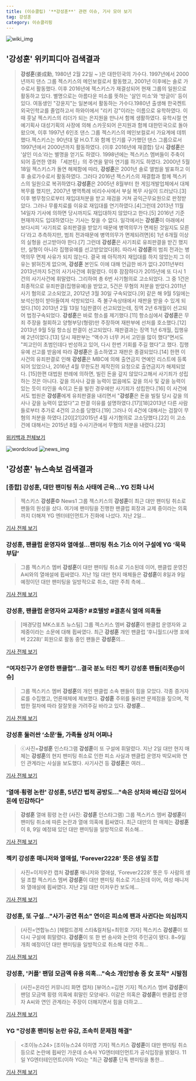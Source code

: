 ```yaml
---
title: (이슈클립) '**강성훈**' 관련 이슈, 기사 모아 보기
tag: 강성훈
category: 이슈클리핑
---
```

![wiki_img](https://user-images.githubusercontent.com/42597476/44503234-41136a80-a6d0-11e8-9071-6fc6418eafe4.png)
## **'**강성훈**'** 위키피디아 검색결과
>**강성훈**(姜成勳, 1980년 2월 22일 ~ )은 대한민국의 가수다. 1997년에서 2000년까지 댄스 그룹 젝스키스의 메인보컬로서 활동했고, 2001년 이후에는 솔로 가수로서 활동했다. 이후 2016년에 젝스키스가 재결성되어 현재 그룹의 일원으로 활동하고 있다. 별명으로는 아름다운 미소를 뜻하는 '살인 미소'와 '방글이' 등이 있다. 여동생인 "강윤지"는 일본에서 활동하는 가수다.1980년 출생해 한국켄트외국인학교를 졸업하고서 하와이에서 "리키 강"이라는 이름으로 유학하였다. 이때 훗날 젝스키스의 리더가 되는 은지원을 만나서 함께 생활하였다. 유학시절 연예기획사 대성기획의 사장에 의해 스카웃되어 은지원과 함께 대한민국으로 돌아왔으며, 이후 1997년 6인조 댄스 그룹 젝스키스의 메인보컬로서 가요계에 데뷔했다.젝스키스는 90년대 말 H.O.T.와 함께 인기를 구가했던 댄스 그룹으로서 1997년에서 2000년까지 활동하였다. (이후 2016년에 재결합) 당시 **강성훈**은 ‘살인 미소’라는 별명을 얻기도 하였다. 1998년에는 젝스키스 멤버들이 주축이 되어 출연한 영화 「세븐틴」의 주연을 맡아 연기를 하기도 하였다. 2000년 5월 18일 젝스키스가 돌연 해체함에 따라, **강성훈**은 2001년 솔로 앨범을 발표하고 이후 솔로가수로서 활동하였다. 그러다 2016년 젝스키스의 재결합과 함께 젝스키스의 일원으로 복귀하였다.**강성훈**은 2005년 8월부터 한 게임개발업체에서 대체 복무를 했지만, 2007년 병역특례 비리수사에서 부실 복무 사실이 드러났다.[3] 이후 병무청으로부터 재입대처분을 받고 재검을 거쳐 공익근무요원으로 판정받았다. 그러나 무릎치료를 이유로 재입대를 연기하였다.[4]그런데 2013년 11월 14일자 기사에 의하면 당시까지도 재입대하지 않았다고 한다.[5] 2016년 기준 현재까지도 입대하였다는 기사는 찾을 수 없다. 일각에서는 **강성훈**이 아래에서 보다시피 '사기죄로 유죄판결을 받았기 때문에 병역의무가 면제된 것일지도 모른다'라고 추측하지만, 범죄 전과때문에 병역의무가 면제되려면[6] 1년 6개월 이상의 실형을 선고받아야 한다.[7] 그런데 **강성훈**은 사기죄로 유죄판결을 받긴 했지만, 실형이 아니라 집행유예를 선고받았었다[8]. 따라서 **강성훈**의 범죄 전과는 병역의무 면제 사유가 되지 않는다. 결국 왜 아직까지 재입대를 하지 않았는지 그 이유는 밝혀진게 없으며, **강성훈** 본인도 이에 대해 언급한 바가 없다.2011년부터 2013년까지 5건의 사기사건에 휘말렸다. 이후 잠잠하다가 2015년에 또 다시 1건의 사기사건에 휘말렸다. 그리하여 총 6번 사기혐의로 고소되었다. 그 중 1건은 최종적으로 유죄판결(집행유예)을 받았고, 5건은 무혐의 처분을 받았다.2011년 사기 혐의로 고소되었고, 2012년 3월 30일 구속되었다.[9] 같은 해 9월 5일에는 보석신청이 받아들여져 석방되었다. 즉 불구속상태에서 재판을 받을 수 있게 되었다.[10] 2013년 2월 13일 1심판결이 선고되었는데, 징역 2년 6개월이 선고되어 법정구속되었다. **강성훈**은 바로 항소를 제기했다.[11] 항소심에서 **강성훈**은 무죄 주장을 철회하고 양형부당(형량)만 주장하며 재판부에 선처를 호소했다.[12] 2013년 9월 5일 항소심 판결이 선고되었다. 재판결과는 징역 1년 6개월, 집행유예 2년이었다.[13] 당시 재판부는 “액수가 너무 커서 고민을 많이 했다”면서도 "피고인이 초범인데다 반성하고 있어, 다시 한번 기회를 주길 했다”고 했다. 집행유예 선고를 받음에 따라 **강성훈**은 출소하였고 재판은 종결되었다.[14] 한편 이 사건의 유죄판결로 인해 **강성훈**은 MBC에 의해 출연금지 연예인 리스트에 등록되어 있었으나, 2016년 4월 무한도전 제작진의 요청으로 출연금지가 해제되었다. [15]한편 대법원 판례에 의하면, 빌린 돈을 갚지 않았다고해서 사기죄가 성립하는 것은 아니다. 갚을 의사나 갚을 능력이 없음에도 갚을 의사 및 갚을 능력이 있는 듯이 타인을 속이고 돈을 빌린 경우에만 사기죄가 성립한다.[16] 이 사건에서도 법원은 **강성훈**에게 유죄판결을 내리면서 "**강성훈**은 돈을 빌릴 당시 갚을 의사나 갚을 능력이 없었다"고 판결 이유를 설명하였다.[17][18]2013년 다른 사람들로부터 추가로 4건의 고소를 당했다.[19] 그러나 이 4건에 대해서는 검찰이 무혐의 처분을 하였다.[20][21]2015년 4월 사기혐의로 고소당했다.[22] 이 고소건에 대해서는 2015년 8월 수사기관에서 무혐의 처분을 내렸다.[23]

<a href="https://ko.wikipedia.org/wiki/강성훈" target="_blank">위키백과 전체보기</a>

![wordcloud](https://s3.ap-northeast-2.amazonaws.com/lyrics101-wordcloud/2018-09-11-1536638474.png)
![news_img](https://user-images.githubusercontent.com/42597476/44507050-1206f400-a6e4-11e8-8d98-7ffbfebb353f.png)
## **'**강성훈**'** 뉴스속보 검색결과
### [종합] **강성훈**, 대만 팬미팅 취소 사태에 곤욕…YG 진화 나서

>젝스키스 **강성훈**© News1 그룹 젝스키스의 **강성훈**이 최근 대만 팬미팅 취소로 팬들의 원성을 샀다. 여기에 팬미팅을 진행한 팬클럽 회장과 교제 중이라는 의혹까지 더해져 YG 엔터테인먼트가 진화에 나섰다. 지난 2일...

<a href="http://news1.kr/articles/?3423270" target="_blank">기사 전체 보기</a>

### **강성훈**, 팬클럽 운영자와 열애설...팬미팅 취소 기소 이어 구설에 YG ‘묵묵부답’

>그룹 젝스키스 멤버 **강성훈**이 대만 팬미팅 취소로 기소된데 이어, 팬클럽 운영진 A씨와의 열애설에 휩싸였다. 지난 1일 대만 현지 매체들은 **강성훈**이 8일과 9일 예정이던 대만 팬미팅을 일방적으로 취소, 대만 주최 측에...

<a href="http://star.mk.co.kr/new/view.php?mc=ST&year=2018&no=571820" target="_blank">기사 전체 보기</a>

### **강성훈**, 팬클럽 운영자와 교제중? #호텔방 #결혼식 열애 의혹들

>[매경닷컴 MK스포츠 뉴스팀] 그룹 젝스키스 멤버 **강성훈**이 팬클럽 운영자와 교제중이라는 소문에 대해 휩싸였다. 최근 **강성훈** 개인 팬클럽 ‘후니월드(사명 포에버 2228)’ 회원으로 활동 중인 팬들은 **강성훈**의...

<a href="http://sports.mk.co.kr/view.php?year=2018&no=571794" target="_blank">기사 전체 보기</a>

### “여자친구가 운영한 팬클럽”…결국 분노 터진 젝키 **강성훈** 팬들[리폿@이슈]

>그룹 젝스키스 멤버 **강성훈**의 개인 팬클럽 소속 팬들이 힘을 모았다. 각종 증거자료를 수집했고, 언론매체에 제보했다. **강성훈** 주위를 둘러싼 문제점을 짚으며, 적법한 절차에 따라 잘잘못을 가려주길 바라고 있다. **강성훈**...

<a href="http://www.tvreport.co.kr/?c=news&m=newsview&idx=1079195" target="_blank">기사 전체 보기</a>

### **강성훈** 둘러싼 ‘소문’들, 가족들 상처 어쩌나

>ⓒ사진=**강성훈** 인스타그램 **강성훈**이 또 구설에 휘말렸다. 지난 2일 대만 현지 매체는 **강성훈**의 현지 팬미팅 취소로 인한 피소 사실과 팬클럽 운영자 박모씨와 연인 관계라는 사실을 보도했다. 사기사건 등 **강성훈**은 여러...

<a href="http://www.dailian.co.kr/news/view/738527/?sc=naver" target="_blank">기사 전체 보기</a>

### '열애·횡령 논란' **강성훈**, 5년간 법적 공방도…"속은 상처와 배신감 있어서 돈에 민감하다"

>**강성훈** 열애 횡령 논란 (사진: **강성훈** 인스타그램) 그룹 젝스키스 멤버 **강성훈**이 팬미팅 취소에 따른 논란과 열애 의혹에 휩싸였다. 최근 대만의 한 매체는 **강성훈**이 8, 9일 예정돼 있던 대만 팬미팅을 일방적으로 취소해...

<a href="http://www.jemin.com/news/articleView.html?idxno=538274" target="_blank">기사 전체 보기</a>

### 젝키 **강성훈** 매니저와 열애설, 'Forever2228' 뜻은 생일 조합

>사진=이저우칸 캡처 **강성훈** 매니저와 열애설, 'Forever2228' 뜻은 두 사람의 생일 조합 젝스키스 멤버 **강성훈**이 대만 팬미팅 취소로 기소된데 이어, 여성 매니저와 열애설에 휩싸였다. 지난 2일 대만 이저우칸 보도에...

<a href="http://news20.busan.com/controller/newsController.jsp?newsId=20180911000075" target="_blank">기사 전체 보기</a>

### **강성훈**, 또 구설…"사기·공연 취소" 연이은 피소에 팬과 사귄다는 의심까지

>(사진=연합뉴스) [헤럴드경제 스타&컬처팀=최민호 기자] 젝스키스 **강성훈**이 또 다시 구설에 휘말렸다. **강성훈**이 또 한 번 송사와 논란의 주인공이 됐다. 8~9일 개최 예정이던 대만 팬미팅을 일방적으로 취소해 대만 주최...

<a href="http://biz.heraldcorp.com/culture/view.php?ud=201809111053558809865_1" target="_blank">기사 전체 보기</a>

### **강성훈**, '커플' 팬덤 모금액 유용 의혹…"숙소 개인방송 중 女 포착" 시발점

>(사진=온라인 커뮤니티 화면 캡처) [뷰어스=김현 기자] 젝스키스 멤버 **강성훈**이 팬덤 모금액 횡령 의혹에 휘말린 모양새다. 이같은 의혹은 **강성훈**이 팬클럽 운영자 A씨와 연인 관계라는 주장이 더해지면서 힘을 더하고...

<a href="http://viewers.heraldcorp.com/news/articleView.html?idxno=19441" target="_blank">기사 전체 보기</a>

### YG "**강성훈** 팬미팅 논란 유감, 조속히 문제점 해결"

><조이뉴스24> [조이뉴스24 이미영 기자] 젝스키스 **강성훈**이 대만 팬미팅 취소 등으로 논란에 휩싸인 가운데 소속사 YG엔터테인먼트가 공식입장을 밝혔다. 11일 YG엔터테인먼트(이하 YG)는 "최근 **강성훈** 단독 팬미팅을 통한...

<a href="http://joynews.inews24.com/php/news_view.php?g_menu=700100&g_serial=1124916&rrf=nv" target="_blank">기사 전체 보기</a>


